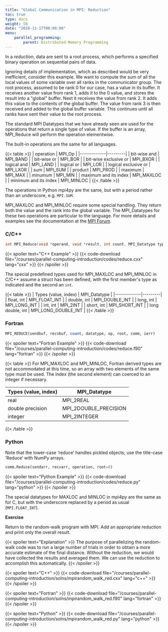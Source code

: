 ```yaml
---
title: "Global Communication in MPI: Reduction"
toc: true
type: docs
weight: 58
date: "2020-11-17T00:00:00"
menu:
    parallel_programming:
        parent: Distributed-Memory Programming
---
```


In a _reduction_, data are sent to a root process, which performs a specified binary operation on sequential pairs of data.

Ignoring details of implementation, which as described would be very inefficient, consider this example.  We want to compute the sum of all the local values of some variable over all ranks in the communicator group.  The root process, assumed to be rank 0 for our case, has a value in its buffer.  It receives another value from rank 1, adds it to the 0 value, and stores the result into a "global" buffer.  Next it receives the value from rank 2.  It adds this value to the contents of the global buffer.  The value from rank 3 is then received and added to the global buffer variable.  This continues until all ranks have sent their value to the root process.

The standard MPI Datatypes that we have already seen are used for the operations that return a single type of value.  If the buffer is an array, MPI_Reduce will perform the operation elementwise.

The built-in operations are the same for all languages.

{{< table >}}
|  operation  |  MPI_Op |
|-------------|---------|
|  bit-wise and  |  MPI_BAND |
|  bit-wise or  |  MPI_BOR |
|  bit-wise exclusive or  |  MPI_BXOR |
|  logical and  |  MPI_LAND |
|  logical or  |  MPI_LOR |
|  logical exclusive or  |  MPI_LXOR |
|  sum      |  MPI_SUM |
|  product  |  MPI_PROD |
|  maximum  |  MPI_MAX |
|  minumum  |  MPI_MIN |
|  maximum and its index   |  MPI_MAXLOC |
|  minimum and its index   |  MPI_MINLOC |
{{< /table >}}

The operations in Python mpi4py are the same, but with a period rather than an underscore, e.g. `MPI.SUM`.

MPI_MAXLOC and MPI_MINLOC require some special handling. They return both the value and the rank into the global variable.  The MPI_Datatypes for these two operations are particular to the language.  For more details and examples see the documentation at the [MPI Forum](https://www.mpi-forum.org/docs/mpi-3.1/mpi31-report/node114.htm#Node114).

### C/C++

```c
int MPI_Reduce(void *operand, void *result, int count, MPI_Datatype type, MPI_Op operator, int root, MPI_Comm comm);
```

{{< spoiler text="C++ Example" >}}
{{< code-download file="/courses/parallel-computing-introduction/codes/reduce.cxx" lang="cxx" >}}
{{< /spoiler >}}

The special predefined types used for MPI_MAXLOC and MPI_MINLOC in C/C++ assume a struct has been defined, with the first member's type as indicated and the second an `int`.

{{< table >}}
|  Types (value, index)  |  MPI_Datatype |
|-------------|---------|
| float, int  |  MPI_FLOAT_INT |
| double, int  |  MPI_DOUBLE_INT |
| long, int  |  MPI_LONG_INT |
| int, int  |  MPI_2INT |
| short, int  |  MPI_SHORT_INT |
| long double, int  |  MPI_LONG_DOUBLE_INT |
{{< /table >}}

### Fortran

```fortran
MPI_REDUCE(sendbuf, recvbuf, count, datatype, op, root, comm, ierr)
```

{{< spoiler text="Fortran Example" >}}
{{< code-download file="/courses/parallel-computing-introduction/codes/reduce.f90" lang="fortran" >}}
{{< /spoiler >}}

{{< table >}}
For MPI_MAXLOC and MPI_MINLOC, Fortran derived types are not accommodated at this time, so an array with two elements of the same type must be used. The index (the second element) can coerced to an integer if necessary.

|  Types (value, index)  |  MPI_Datatype |
|-------------|---------|
| real  |  MPI_2REAL |
| double precision  |  MPI_2DOUBLE_PRECISION |
| integer  |  MPI_2INTEGER |
{{< /table >}}

### Python

Note that the lower-case ‘reduce’ handles pickled objects; use the title-case ‘Reduce’ with NumPy arrays.

```python
comm.Reduce(sendarr, recvarr, operation, root=0)
```

{{< spoiler text="Python Example" >}}
{{< code-download file="/courses/parallel-computing-introduction/codes/reduce.py" lang="python" >}}
{{< /spoiler >}}

The special datatypes for MAXLOC and MINLOC in mpi4py are the same as for C, but with the underscore replaced by a period as usual (`MPI.FLOAT_INT`).

**Exercise**

Return to the random-walk program with MPI.  Add an appropriate reduction and print only the overall result.  

{{< spoiler text="Explanation" >}}
The purpose of parallelizing the random-walk code was to run a large number of trials in order to obtain a more accurate estimate of the final distance.  Without the reduction, we would have collected the results and averaged them.  We can use the reduction to accomplish this automatically.
{{< /spoiler >}}

{{< spoiler text="C++" >}}
{{< code-download file="/courses/parallel-computing-introduction/solns/mpirandom_walk_red.cxx" lang="c++" >}}
{{< /spoiler >}}

{{< spoiler text="Fortran" >}}
{{< code-download file="/courses/parallel-computing-introduction/solns/mpirandom_walk_red.f90" lang="fortran" >}}
{{< /spoiler >}}

{{< spoiler text="Python" >}}
{{< code-download file="/courses/parallel-computing-introduction/solns/mpirandom_walk_red.py" lang="python" >}}
{{< /spoiler >}}

